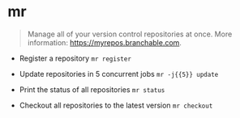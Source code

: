 # mr
> Manage all of your version control repositories at once.
> More information: <https://myrepos.branchable.com>.

- Register a repository
`mr register`

- Update repositories in 5 concurrent jobs
`mr -j{{5}} update`

- Print the status of all repositories
`mr status`

- Checkout all repositories to the latest version
`mr checkout`
